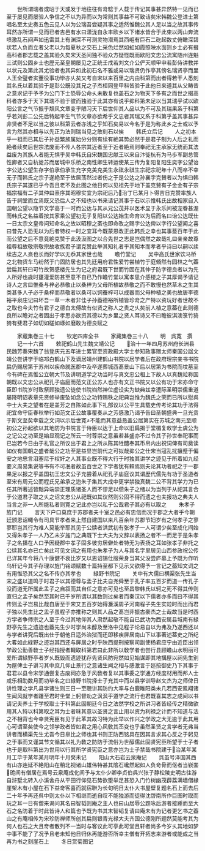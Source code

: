 <!-- { "loadSidebar": true } -->
　　世所谓瑞者或昭于天或发于地往往有竒騐于人载于传记其事甚异然特一见而已至于屡见而屡验人争信之不以为异而以为常则其事益不可致诘矣宋韩魏公登进士第唱名至太史奏五色云见人以为公瑞吾尝疑其事之适然惟魏公其人足以当之故其事传耳然亦所谓一见而已者吉邑有水曰潇泷自永丰欧乡以下诸水皆合于此束以两山奔流喷激乱石间声如迅雷其上有渊深不可测灵物潜焉其西崕有巨石二矻起数丈俯瞰深碧状若人负而立者父老以为每夏秋之交石上采色烂然如虹如霞照映水靣则乡士必有掇高科者郡志载之盖其验久矣宋天圣间独不验众方疑怪既而欧阳文忠公流寓随州连魁三试则公固乡士也歴元至皇朝屡见之正统壬戌若刘文介公俨天顺甲申若彭侍讲教并以状元及第此其尤验者也其异如此初石名不雅或易以瑞贤仍作亭其傍名瑞贤亭而里人王全璧者实董役事功毕亦乆矣又考自宋以来百里之内由科第而出者得若干人悉刻其名氏以着其验于是彭公既没其兄之子杰桓同登甲科皆验于此他日来道其从父畴昔之意求记于予予为公门下士恐辱公命乆未敢复也盖石之为物天下多有之而世之掇高科者亦多于天下其瑞不验于彼而独验于此其亦有说乎抑科第未足以当其瑞乎试以欧阳公言之气节振乎頽风文章变乎陋习天下后世仰其人品以为不可及其瑞果系于科第乎若刘彭二公先后特起平生气节文章亦欲希乎文忠者其瑞又系于科第乎盖其事甚异非贤者不足以当之彼以科第云者亦浅之乎知石矣易以今名于是为称此乡之士或以予言为然其亦相与以先正为法则瑞当见之敢刻石以俟
　　韩氏立后记
　　人之初本乎一祖而已其后子孙益繁族属始分分则有续有絶其势必然于是君子制为人后之礼而絶者续矣后世宗法废而不传人各宗其近者至于近者絶焉则奉祀无主承家无统而其法益废为其族人者能无惧乎吴中韩氏自宋魏国忠献王以来自汴徙杭有为马歩军副总管性卿者又自杭徙苏而居城中乐桥之南性卿生转运使某三传为复阳复阳生奕字公望诒字公达公望生存字伯承伯承生充字克美克美生永祺永祺生宗祀宗祀年十八而卒不幸无子而韩氏之宗子遂絶至于故居荡然过者伤之于是公达之孙襄字克賛者以为惧曰韩氏宗子其遂已乎今吾且老不及此图之他日何以见祖先于地下盖克賛有子金金有子宗福宗福有二子其仲曰熹序其昭穆实宜为宗祀后乃治丁巳某月卜得吉日克赞率族人告于祠堂而立焉既又恐后人之不知也以书来请记其事于石以示惟韩氏出故相家自入国朝公望以隐节文学高于一时而公达与其从兄公茂并以医术显于永乐间被宠眷甚渥而韩氏之名益着按其家乘公望初无子复阳以公达始生命育以为后而名曰诒公达既仕一日太宗文皇帝问知命名之故以昭穆之紊也即命改之赐字公达俾以字行公望闻之喜曰昔先人恐无以为后者特权一时之宜耳今既蒙恩改正此韩氏之幸也其事葢百年于此而公望之后不意竟絶克赞于此汲汲图之以合先世之志是岂偶然之故哉礼曰亲亲故尊祖尊祖故敬宗敬宗故收族君子谓克赞此举其知礼者乎其知本而孝者乎诗曰以嗣以续续古之人熹也长而好学以无忝其家世也哉
　　瞻竹堂记
　　吴中高氏世家饮马桥之北物货车马纷然于门固防居也其先廷用府君性爱竹尝植竹于庭翛然有园林之气葢尝扁其轩曰可竹故贺感楼先生为记之府君既下世而竹固在其仲子防字德良者以为先人所好也歳时壅灌爱防甚至意不自已乃作瞻竹堂以寓孝思介感楼之子其厚谒予请记诗人之言曰惟桑与梓必恭敬止以桑梓为父母所植故恭敬之而不敢慢也然草木之生其类甚多人子必于桑梓而恭敬者以桑可以饲蚕梓可以成器而父母种植之美也故唐李德裕平泉庄记曰坏吾一草一木者非佳子孙葢德裕所植皆珍竒之产特以资玩好者世故不之取也今夫竹有君子之德白太傅故有似贤之称人之贵之乆矣前人植之意葢在此则德良所以瞻对之者固出于孝思亦欲资其德以为乡里之贤人耳诗又不曰瞻彼淇澳箓竹猗猗有斐君子如切如磋如琢如磨敢为德良赋之






　　家蔵集巻三十七
　　钦定四库全书
　　家藏集巻三十八
　　明　呉寛　撰
　　记一十六首
　　敕祀鹤山先生魏文靖公记
　　治十一年四月苏州府长洲县民魏芳奏宋魏了翁登庆元五年进士累官至资政殿大学士参知政事赠太师秦国公諡文靖公尝讲学于临邛白鹤山下及谪居靖州建鹤山书院以居学者后在政府理宗亲书书院扁仍赐居第于苏州以疾命就医郡中及卒遂葬城西髙景山下后以居第为书院而坟墓至今有碑在焉惟公立朝大节及讲明道学之功当时与真文忠公相上下故人以真魏竝称国朝既以文忠公从祀孔子庙庭而范文正公苏人也亦有文正书院又以公有功于宋亦命守臣即书院岁时致祭顾独遗公徒使书院岿然神位虚设实为缺典兹幸遭际圣明崇儒重道屡降明诏表章先贤修举废坠如念公之功特赐秩之祀典岂惟为魏氏之荣而已所以慰呉中士大夫之望者在是盖芳之自陈如此事下礼部议以公平生具载史传考论其功于法得祀宜命守臣春秋举行如范文正公故事覆奏从之芳感激乃谒予告曰圣朝盛典一旦光贲于斯文至矣幸载之文词以示后世寛不能而其意益恳盖公居第实在苏城之南元至顺初公之孙起欲以其地防为书院言于侍臣以达于上命以旧扁揭于堂楣复敕学士虞公为之记公之功至是始显观记之所云一时尊崇之意虽若甚盛亦不过令其子孙世奉祀事而已岂若今日由于礼官之所议出于君上之所从陈其牲醴奉其币帛内出祝词俾有司奠读如仪有国朝之盛者哉公之功至是益显岂前代之可拟哉抑公之仕宋当冦乱扰攘蹙于偏安之地忠言沮塞尼于权奸之人其事业既不得大行于时独其讲学之迹见于所着如九经要义周易集说等书有不可冺者故虽百世之下学者犹有頼焉则夫论其功者祀之于一郡果足以报之乎盖国初王忠文公子充尝着从祀孔子庙庭议其谓歴代儒先有功于圣道者至宋有周元公而程氏兄弟承之迨朱子集其大成中更学禁独真魏二公不背其学力为已任其所著述皆黜异端崇正理质诸圣人而不谬足以缵朱子之绪以为当列于从祀其言合于公道君子取之乆之诏文忠公从祀既如其议然则公固不得而遗之也夫报功之典夫人当言之非一人所能私者则寛之记此亦岂以私于公哉君子其必有以取之
　　朱孝子旌门记
　　言天下户口莫庶于苏郡者夫十室之邑必有忠信而况于郡之大者乎今朝廷颁恩诏輙令有司具节孝者来上然自建国以来凡百余年苏郡节妇岁有之何孝子之寥寥耶岂其行为难人莫能举耶其见于公牍者洪武初有张孝子一人可谓少矣至成化间始又得朱孝子一人乃乙未岁旌门之典既下士大夫为文辞以表扬之者不一而足于是朱孝子之名播在人口予因疑郡中孝子固多彼穷居僻处者特无为表扬之耳如张孝子非托之公牍其名亦已亡矣此可见文词之有用也朱孝子为人与其名字里居见山西参政祝公传已详其年今将八十康健不衰比岁又以恩诏锡仕服荣身当其父没尝庐墓上予既为作听乌轩记今其子存理以旌门铭颂赋数十篇持至都下见示又欲得予一言记之葢知文词之有用惟恐其父之名不传亦其孝也
　　緑野书院记
　　关中有大儒曰横渠张先生当宋之盛以道鸣于时君子以其德尊与孟子比夫自尧舜至于孔子率五百岁而道一传孔子没而道无所属此孟子之自叙而其自任之意亦可见也至昌黎韩氏以轲之死不得其传则直归之孟子矣然至其时已千岁所谓以其数则过矣者而秦汉以下儒者亦多而曰不得其传则孟子岂易比哉自唐至于宋又五百岁始得濂溪周子河南程子先生实竝时而出而君子独以先生比之孟子虽程子亦推称之则其人品之髙岂非振古豪杰之士哉故当是时西方学者争师宗之人至于今过其地仰其人肃然起敬不能自已武功为西安属县城南有緑野亭先生之遗迹也葢先生少时学尚未醇及至洛中见程子论易自以为弗及乃遂西还以与学者讲究后既出仕于朝他日适外治狱而还即移疾屏居南山下以事著述葢史之所纪大畧如此緑野之迹岂其西还与屏居之时乎陜西提刑按察司副使杨君应宁由近臣出领学政公勤善敎士子经指授者輙取科第君曰此非所以敎学者也尝行县顾瞻山水明丽可爱所谓緑野亭者岁乆既毁而遗迹犹存先贤风防宛然如见始谋即其地搆屋以祠先生别为屋俾士子讲习其中庶几仰止景行之意诸生闻之相与感激言于廵按御史乃下其事于君君以县令宋学通尝复古废祠亦急于风敎者复以其事委之学通方经度材用而邦人士咸乐相助数月而功毕名之曰緑野书院择士子充其中而以县学训导赵文杰为之师俾日讲性理之学凡县学诸生则三日一至聴讲其防约大率与白鹿睢阳类未几若西安鳯翔诸生闻风就学者踵至君时坐堂上躬督劝之沨沨乎道学之流行也君既喜其志之成间以书请记夫养士于学校取士于科第此固朝廷今日之法然学校之所讲习者皆经传之精微欲用其人特以科第取之耳为士者昧其意以圣贤之言止用以资为利禄之计而不知道与法之不相背也今幸贤宪臣有见于此革其故习特为此举以作兴之学政之大无逾于此其用心可谓至矣使今之领学政者皆如君之用心风敎其丕变也乎虽然圣贤之言学者无弗当讲者而横渠先生尤吾今日臯比之师也其书则正防西铭具在因其言求其心反之于躬见之于事而又谨其节文循其以礼为敎之防防于流俗为世醇儒此固贤宪臣所望于士子者也于是取科第出为世用以行其所学贤宪臣之意亦岂为士子禁哉书院建于治某年某月工毕于某年某月明年十月癸未记
　　阳山大石岩云泉庵记
　　呉虽号泽国其西有山亦连延不絶阳山在稍北视诸山雄伟特甚其隂石巉然起如人负竒骨而伛者当嵚崟硊间有僧居在焉号云泉庵成化间予与太仆少卿李贞伯呉兴张子静松陵史明古往游自浒墅北转入小溪舍舟从平田行仰见石势欲堕举足甚恐入门竹树幽茂薜荔满墙僧縁崖架木有小屋在石下益竒客喜而就宿聨为长句明日太仆大书屋壁复题名石上而去后二十年予再还呉中则太仆以下相继而逝自叹不能独游而徒得沈啓南所作巨图时取而玩之耳一日有僧来谒问其名曰智韬则庵之主人也曰山居辱公题咏后游者接踵而至大石之名防着于时此皆诗人和篇也予既为书其末智韬复请曰庵未有为记者更乞书之葢山之有庵相传为宋珍防禅师所创其扁则银青光禄大夫齐国公德刚所题然莫能考其为何人也石之大且竒者散列不一当时与客议此可亭此可堂且轩者尚多今岁乆其地如梦中事不能了了况予且老未知他日归休再能游否所幸主僧有开拓志来游者或能成之当再为书之刻崖石上
　　冬日赏菊图记
